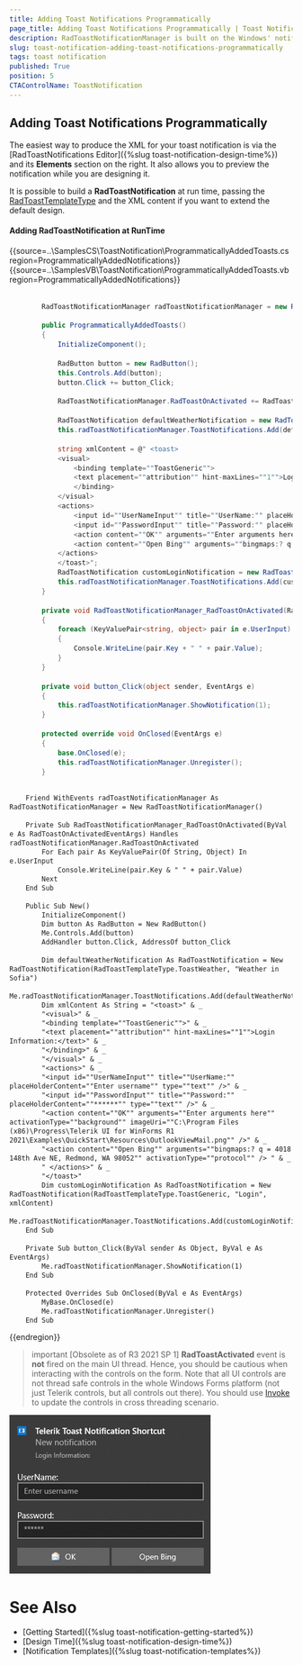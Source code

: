 ```yaml
---
title: Adding Toast Notifications Programmatically  
page_title: Adding Toast Notifications Programmatically | Toast Notification
description: RadToastNotificationManager is built on the Windows' notification system, making it easier for our customers to create and manage notifications.  
slug: toast-notification-adding-toast-notifications-programmatically
tags: toast notification
published: True
position: 5 
CTAControlName: ToastNotification
---
```


## Adding Toast Notifications Programmatically

The easiest way to produce the XML for your toast notification is via the [RadToastNotifications Editor]({%slug toast-notification-design-time%}) and its **Elements** section on the right. It also allows you to preview the notification while you are designing it.

It is possible to build a **RadToastNotification** at run time, passing the [RadToastTemplateType](https://docs.telerik.com/devtools/winforms/api/telerik.radtoastnotificationmanager.radtoasttemplatetype) and the XML content if you want to extend the default design.

#### Adding RadToastNotification at RunTime

{{source=..\SamplesCS\ToastNotification\ProgrammaticallyAddedToasts.cs region=ProgrammaticallyAddedNotifications}} 
{{source=..\SamplesVB\ToastNotification\ProgrammaticallyAddedToasts.vb region=ProgrammaticallyAddedNotifications}}

````C#

        RadToastNotificationManager radToastNotificationManager = new RadToastNotificationManager();

        public ProgrammaticallyAddedToasts()
        {
            InitializeComponent();

            RadButton button = new RadButton();
            this.Controls.Add(button);
            button.Click += button_Click;

            RadToastNotificationManager.RadToastOnActivated += RadToastNotificationManager_RadToastOnActivated;

            RadToastNotification defaultWeatherNotification = new RadToastNotification(RadToastTemplateType.ToastWeather, "Weather in Sofia");
            this.radToastNotificationManager.ToastNotifications.Add(defaultWeatherNotification);

            string xmlContent = @" <toast>
            <visual>
                <binding template=""ToastGeneric"">
                <text placement=""attribution"" hint-maxLines=""1"">Login Information:</text>
                </binding>
            </visual>
            <actions>
                <input id=""UserNameInput"" title=""UserName:"" placeHolderContent=""Enter username"" type=""text"" />
                <input id=""PasswordInput"" title=""Password:"" placeHolderContent=""******"" type=""text"" />
                <action content=""OK"" arguments=""Enter arguments here"" activationType=""background"" imageUri=""C:\Program Files (x86)\Progress\Telerik UI for WinForms R1 2021\Examples\QuickStart\Resources\OutlookViewMail.png"" />
                <action content=""Open Bing"" arguments=""bingmaps:? q = 4018 148th Ave NE, Redmond, WA 98052"" activationType=""protocol"" /> 
            </actions>
            </toast>";
            RadToastNotification customLoginNotification = new RadToastNotification(RadToastTemplateType.ToastGeneric, "Login", xmlContent);
            this.radToastNotificationManager.ToastNotifications.Add(customLoginNotification);
        }

        private void RadToastNotificationManager_RadToastOnActivated(RadToastOnActivatedEventArgs e)
        {
            foreach (KeyValuePair<string, object> pair in e.UserInput)
            {
                Console.WriteLine(pair.Key + " " + pair.Value);
            }
        }

        private void button_Click(object sender, EventArgs e)
        { 
            this.radToastNotificationManager.ShowNotification(1);
        }

        protected override void OnClosed(EventArgs e)
        {
            base.OnClosed(e);
            this.radToastNotificationManager.Unregister();
        }

````
````VB.NET

    Friend WithEvents radToastNotificationManager As RadToastNotificationManager = New RadToastNotificationManager()

    Private Sub RadToastNotificationManager_RadToastOnActivated(ByVal e As RadToastOnActivatedEventArgs) Handles radToastNotificationManager.RadToastOnActivated
        For Each pair As KeyValuePair(Of String, Object) In e.UserInput
            Console.WriteLine(pair.Key & " " + pair.Value)
        Next
    End Sub

    Public Sub New()
        InitializeComponent()
        Dim button As RadButton = New RadButton()
        Me.Controls.Add(button)
        AddHandler button.Click, AddressOf button_Click

        Dim defaultWeatherNotification As RadToastNotification = New RadToastNotification(RadToastTemplateType.ToastWeather, "Weather in Sofia")
        Me.radToastNotificationManager.ToastNotifications.Add(defaultWeatherNotification)
        Dim xmlContent As String = "<toast>" & _
        "<visual>" & _
        "<binding template=""ToastGeneric"">" & _
        "<text placement=""attribution"" hint-maxLines=""1"">Login Information:</text>" & _
        "</binding>" & _
        "</visual>" & _
        "<actions>" & _
        "<input id=""UserNameInput"" title=""UserName:"" placeHolderContent=""Enter username"" type=""text"" />" & _
        "<input id=""PasswordInput"" title=""Password:"" placeHolderContent=""******"" type=""text"" />" & _
        "<action content=""OK"" arguments=""Enter arguments here"" activationType=""background"" imageUri=""C:\Program Files (x86)\Progress\Telerik UI for WinForms R1 2021\Examples\QuickStart\Resources\OutlookViewMail.png"" />" & _
        "<action content=""Open Bing"" arguments=""bingmaps:? q = 4018 148th Ave NE, Redmond, WA 98052"" activationType=""protocol"" /> " & _
        " </actions>" & _
        "</toast>"
        Dim customLoginNotification As RadToastNotification = New RadToastNotification(RadToastTemplateType.ToastGeneric, "Login", xmlContent)
        Me.radToastNotificationManager.ToastNotifications.Add(customLoginNotification)
    End Sub

    Private Sub button_Click(ByVal sender As Object, ByVal e As EventArgs)
        Me.radToastNotificationManager.ShowNotification(1)
    End Sub

    Protected Overrides Sub OnClosed(ByVal e As EventArgs)
        MyBase.OnClosed(e)
        Me.radToastNotificationManager.Unregister()
    End Sub

````

{{endregion}}


>important [Obsolete as of R3 2021 SP 1] **RadToastActivated** event is **not** fired on the main UI thread. Hence, you should be cautious when interacting with the controls on the form. Note that all UI controls are not thread safe controls in the whole Windows Forms platform (not just Telerik controls, but all controls out there). You should use [Invoke](https://docs.microsoft.com/en-us/dotnet/api/system.windows.forms.control.invoke?redirectedfrom=MSDN&view=net-5.0#System_Windows_Forms_Control_Invoke_System_Delegate_) to update the controls in cross threading scenario.

![winforms/toast-notification-adding-toast-notifications-programmatically001](images/toast-notification-adding-toast-notifications-programmatically001.png)

# See Also

* [Getting Started]({%slug toast-notification-getting-started%})
* [Design Time]({%slug toast-notification-design-time%})
* [Notification Templates]({%slug toast-notification-templates%}) 
 
        
